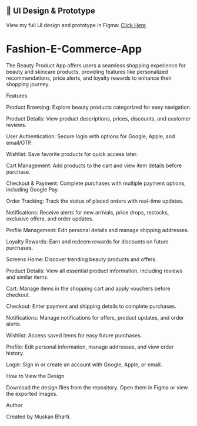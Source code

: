 ## 🎨 UI Design & Prototype
View my full UI design and prototype in Figma:
[Click Here]([https://www.figma.com/file/your-figma-link](https://www.figma.com/design/ULEsrRw62PIHpCCQ3nWCPD/Fashion-E-Commerce-Website?node-id=0-1&t=cr7eqrMON8mHLMaP-1))


# Fashion-E-Commerce-App
The Beauty Product App offers users a seamless shopping experience for beauty and skincare products, providing features like personalized recommendations, price alerts, and loyalty rewards to enhance their shopping journey.



Features

Product Browsing:
Explore beauty products categorized for easy navigation.

Product Details:
View product descriptions, prices, discounts, and customer reviews.

User Authentication:
Secure login with options for Google, Apple, and email/OTP.

Wishlist:
Save favorite products for quick access later.

Cart Management:
Add products to the cart and view item details before purchase.

Checkout & Payment:
Complete purchases with multiple payment options, including Google Pay.

Order Tracking:
Track the status of placed orders with real-time updates.

Notifications:
Receive alerts for new arrivals, price drops, restocks, exclusive offers, and order updates.

Profile Management:
Edit personal details and manage shipping addresses.

Loyalty Rewards:
Earn and redeem rewards for discounts on future purchases.

Screens
Home: Discover trending beauty products and offers.

Product Details: View all essential product information, including reviews and similar items.

Cart: Manage items in the shopping cart and apply vouchers before checkout.

Checkout: Enter payment and shipping details to complete purchases.

Notifications: Manage notifications for offers, product updates, and order alerts.

Wishlist: Access saved items for easy future purchases.

Profile: Edit personal information, manage addresses, and view order history.

Login: Sign in or create an account with Google, Apple, or email.



How to View the Design

Download the design files from the repository.
Open them in Figma or view the exported images.



Author

Created by Muskan Bharti.
